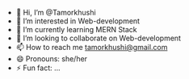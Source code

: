- 👋 Hi, I’m @Tamorkhushi
- 👀 I’m interested in Web-development
- 🌱 I’m currently learning MERN Stack
- 💞️ I’m looking to collaborate on Web-development
- 📫 How to reach me tamorkhushi@gmail.com
- 😄 Pronouns: she/her
- ⚡ Fun fact: ...

<!---
Tamorkhushi/Tamorkhushi is a ✨ special ✨ repository because its `README.md` (this file) appears on your GitHub profile.
You can click the Preview link to take a look at your changes.
--->
